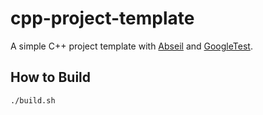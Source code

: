 # cpp-project-template

A simple C++ project template with [Abseil](https://abseil.io/) and
[GoogleTest](https://github.com/google/googletest).

## How to Build

```
./build.sh
```